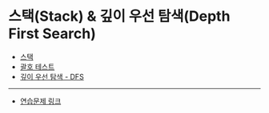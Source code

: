 # 스택(Stack) & 깊이 우선 탐색(Depth First Search)

- [스택](MyStack.java)
- [괄호 테스트](ParTest.java)
- [깊이 우선 탐색 - DFS](DepthFirstSearch.java)

- -------
- [연습문제 링크](../d3/practice.md)
